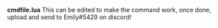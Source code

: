 <b>cmdfile.lua</b>
This can be edited to make the command work, once done, upload and send to Emily#5429 on discord!
